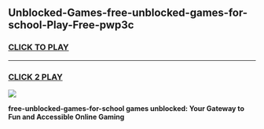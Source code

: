 
## Unblocked-Games-free-unblocked-games-for-school-Play-Free-pwp3c
<h3>
<a href="https://premium76.site?title=free-unblocked-games-for-school&ref=10A">CLICK TO PLAY</a></h3>
<hr>

<h3>
<a href="https://premium76.site?title=free-unblocked-games-for-school&ref=10A">CLICK 2 PLAY</a>
  
</h3>

<a href="https://premium76.site?title=free-unblocked-games-for-school&ref=10A"><img src="https://clearcache.store/games.png"></a>


**free-unblocked-games-for-school games unblocked: Your Gateway to Fun and Accessible Online Gaming**
